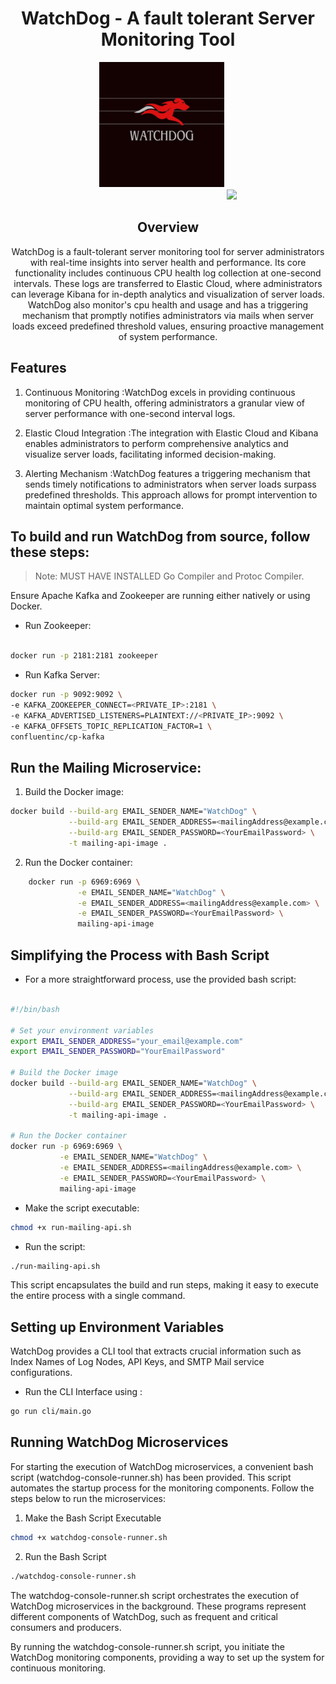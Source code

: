 <center>

# WatchDog - A fault tolerant Server Monitoring Tool

<img style="width:200px;margin-bottom:20px" src="./asset/image.png" />


<img src="https://skillicons.dev/icons?i=go,kafka,docker,bash" />
</center>

<center>

## Overview


WatchDog is a fault-tolerant server monitoring tool for server administrators with real-time insights into server health and performance. Its core functionality includes continuous CPU health log collection at one-second intervals. These logs are transferred to Elastic Cloud, where administrators can leverage Kibana for in-depth analytics and visualization of server loads. WatchDog also monitor's cpu health and usage and has a triggering mechanism that promptly notifies administrators via mails when server loads exceed predefined threshold values, ensuring proactive management of system performance.

</center>

## Features

1. Continuous Monitoring :WatchDog excels in providing continuous monitoring of CPU health, offering administrators a granular view of server performance with one-second interval logs.

2. Elastic Cloud Integration :The integration with Elastic Cloud and Kibana enables administrators to perform comprehensive analytics and visualize server loads, facilitating informed decision-making.

3. Alerting Mechanism :WatchDog features a triggering mechanism that sends timely notifications to administrators when server loads surpass predefined thresholds. This approach allows for prompt intervention to maintain optimal system performance.

## To build and run WatchDog from source, follow these steps:

> Note: MUST HAVE INSTALLED Go Compiler and Protoc Compiler.

Ensure Apache Kafka and Zookeeper are running either natively or using Docker. 

- Run Zookeeper:

``` bash

docker run -p 2181:2181 zookeeper
```

- Run Kafka Server:

```bash
docker run -p 9092:9092 \
-e KAFKA_ZOOKEEPER_CONNECT=<PRIVATE_IP>:2181 \
-e KAFKA_ADVERTISED_LISTENERS=PLAINTEXT://<PRIVATE_IP>:9092 \
-e KAFKA_OFFSETS_TOPIC_REPLICATION_FACTOR=1 \
confluentinc/cp-kafka
```
## Run the Mailing Microservice:

1. Build the Docker image:

```bash
docker build --build-arg EMAIL_SENDER_NAME="WatchDog" \
             --build-arg EMAIL_SENDER_ADDRESS=<mailingAddress@example.com> \
             --build-arg EMAIL_SENDER_PASSWORD=<YourEmailPassword> \
             -t mailing-api-image .
```

2. Run the Docker container:

```bash
    docker run -p 6969:6969 \
               -e EMAIL_SENDER_NAME="WatchDog" \
               -e EMAIL_SENDER_ADDRESS=<mailingAddress@example.com> \
               -e EMAIL_SENDER_PASSWORD=<YourEmailPassword> \
               mailing-api-image
```


## Simplifying the Process with Bash Script

- For a more straightforward process, use the provided bash script:

```bash

#!/bin/bash

# Set your environment variables
export EMAIL_SENDER_ADDRESS="your_email@example.com"
export EMAIL_SENDER_PASSWORD="YourEmailPassword"

# Build the Docker image
docker build --build-arg EMAIL_SENDER_NAME="WatchDog" \
             --build-arg EMAIL_SENDER_ADDRESS=<mailingAddress@example.com> \
             --build-arg EMAIL_SENDER_PASSWORD=<YourEmailPassword> \
             -t mailing-api-image .

# Run the Docker container
docker run -p 6969:6969 \
           -e EMAIL_SENDER_NAME="WatchDog" \
           -e EMAIL_SENDER_ADDRESS=<mailingAddress@example.com> \
           -e EMAIL_SENDER_PASSWORD=<YourEmailPassword> \
           mailing-api-image
```

- Make the script executable:

```bash
chmod +x run-mailing-api.sh
```

- Run the script:

```bash
./run-mailing-api.sh
```

This script encapsulates the build and run steps, making it easy to execute the entire process with a single command.

## Setting up Environment Variables
WatchDog provides a CLI tool that extracts crucial information such as Index Names of Log Nodes, API Keys, and SMTP Mail service configurations.

- Run the CLI Interface using :

```bash
go run cli/main.go
```

## Running WatchDog Microservices

For starting the execution of WatchDog microservices, a convenient bash script (watchdog-console-runner.sh) has been provided. This script automates the startup process for the monitoring components. Follow the steps below to run the microservices:

1.  Make the Bash Script Executable

```bash
chmod +x watchdog-console-runner.sh
```

2.  Run the Bash Script

```bash
./watchdog-console-runner.sh
```

The watchdog-console-runner.sh script orchestrates the execution of WatchDog microservices in the background.  These programs represent different components of WatchDog, such as frequent and critical consumers and producers.

By running the watchdog-console-runner.sh script, you initiate the WatchDog monitoring components, providing a way to set up the system for continuous monitoring.
